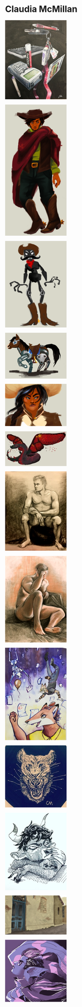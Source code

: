 # Claudia McMillan

<img src="images/thumb/thumb.McMillan_ColorPencil1.JPG"
alt="Drawing" style="width: 200px;"/>

<img src="images/thumb/thumb.McMillan_ConceptArt1.png"
alt="Drawing" style="width: 200px;"/>

<img src="images/thumb/thumb.McMillan_ConceptArt2.png"
alt="Drawing" style="width: 200px;"/>

<img src="images/thumb/thumb.McMillan_ConceptArt3.png"
alt="Drawing" style="width: 200px;"/>

<img src="images/thumb/thumb.McMillan_ConceptArt4.PNG"
alt="Drawing" style="width: 200px;"/>

<img src="images/thumb/thumb.McMillan_ConceptArt5.jpg"
alt="Drawing" style="width: 200px;"/>

<img src="images/thumb/thumb.McMillan_LifeDrawing1.png"
alt="Drawing" style="width: 200px;"/>

<img src="images/thumb/thumb.McMillan_LifeDrawing2.png"
alt="Drawing" style="width: 200px;"/>

<img src="images/thumb/thumb.McMillan_Watercolor1.png"
alt="Drawing" style="width: 200px;"/>

<img src="images/thumb/thumb.McMillan_Ink1.JPG"
alt="Drawing" style="width: 200px;"/>

<img src="images/thumb/thumb.McMillan_Ink2.JPG"
alt="Drawing" style="width: 200px;"/>

<img src="images/thumb/thumb.McMillan_DigitalPainting1.png"
alt="Drawing" style="width: 200px;"/>

<img src="images/thumb/thumb.McMillan_DigitalPainting2.png"
alt="Drawing" style="width: 200px;"/>



